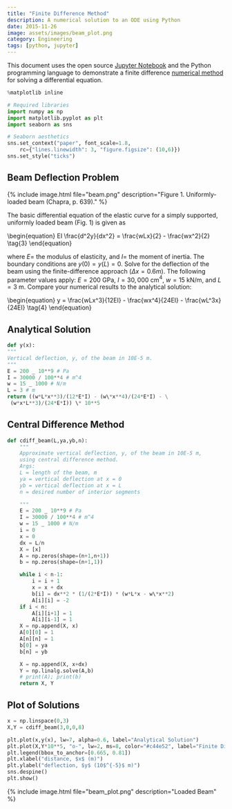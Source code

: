 ```yaml
---
title: "Finite Difference Method"
description: A numerical solution to an ODE using Python
date: 2015-11-26
image: assets/images/beam_plot.png
category: Engineering
tags: [python, jupyter]
---
```


This document uses the open source [Jupyter Notebook](http://jupyter.org/) and the Python programming language to demonstrate a finite difference [numerical method](https://en.wikipedia.org/wiki/Finite_difference_method) for solving a differential equation.

```python
%matplotlib inline

# Required libraries
import numpy as np
import matplotlib.pyplot as plt
import seaborn as sns

# Seaborn aesthetics
sns.set_context("paper", font_scale=1.8,
    rc={"lines.linewidth": 3, "figure.figsize": (10,6)})
sns.set_style("ticks")
```

## Beam Deflection Problem

{% include image.html file="beam.png" description="Figure 1. Uniformly-loaded beam (Chapra, p. 639)." %}

The basic differential equation of the elastic curve for a simply supported, uniformly loaded beam (Fig. 1) is given as

<div> \begin{equation} EI \frac{d^2y}{dx^2}  =  \frac{wLx}{2} - \frac{wx^2}{2} \tag{3} \end{equation} </div>

where $E=$ the modulus of elasticity, and $I=$ the moment of inertia. The boundary conditions are $y(0)=y(L)=0$. Solve for the deflection of the beam using the finite-difference approach $(\Delta x = 0.6 m)$. The following parameter values apply: $E = 200$ GPa, $I = 30,000$ cm$^4$, $w = 15$ kN/m, and $L = 3$ m. Compare your numerical results to the analytical solution:

<div> \begin{equation} y = \frac{wLx^3}{12EI}  -  \frac{wx^4}{24EI} - \frac{wL^3x}{24EI} \tag{4} \end{equation} </div>

## Analytical Solution

```python
def y(x):
"""
Vertical deflection, y, of the beam in 10E-5 m.
"""
E = 200 _ 10**9 # Pa
I = 30000 / 100**4 # m^4
w = 15 _ 1000 # N/m
L = 3 # m
return ((w*L*x**3)/(12*E*I) - (w\*x**4)/(24*E*I) - \
 (w*x*L**3)/(24*E*I)) \* 10**5
```

## Central Difference Method

```python
def cdiff_beam(L,ya,yb,n):
    """
    Approximate vertical deflection, y, of the beam in 10E-5 m,
    using central difference method.
    Args:
    L = length of the beam, m
    ya = vertical deflection at x = 0
    yb = vertical deflection at x = L
    n = desired number of interior segments

    """
    E = 200 _ 10**9 # Pa
    I = 30000 / 100**4 # m^4
    w = 15 _ 1000 # N/m
    i = 0
    x = 0
    dx = L/n
    X = [x]
    A = np.zeros(shape=(n+1,n+1))
    b = np.zeros(shape=(n+1,1))

    while i < n-1:
        i = i + 1
        x = x + dx
        b[i] = dx**2 * (1/(2*E*I)) * (w*L*x - w\*x**2)
        A[i][i] = -2
    if i < n:
        A[i][i+1] = 1
        A[i][i-1] = 1
    X = np.append(X, x)
    A[0][0] = 1
    A[n][n] = 1
    b[0] = ya
    b[n] = yb

    X = np.append(X, x+dx)
    Y = np.linalg.solve(A,b)
    # print(A); print(b)
    return X, Y
```

## Plot of Solutions

```python
x = np.linspace(0,3)
X,Y = cdiff_beam(3,0,0,8)

plt.plot(x,y(x), lw=7, alpha=0.6, label="Analytical Solution")
plt.plot(X,Y*10**5, "o-", lw=2, ms=8, color="#c44e52", label="Finite Difference Method")
plt.legend(bbox_to_anchor=[0.665, 0.81])
plt.xlabel("distance, $x$ (m)")
plt.ylabel("deflection, $y$ (10$^{-5}$ m)")
sns.despine()
plt.show()
```

{% include image.html file="beam_plot.png" description="Loaded Beam" %}
